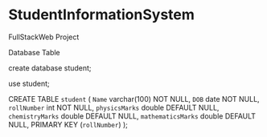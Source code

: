# StudentInformationSystem
FullStackWeb Project

Database Table

create database student;

use student;

CREATE TABLE `student` (
  `Name` varchar(100) NOT NULL,
  `DOB` date NOT NULL,
  `rollNumber` int NOT NULL,
  `physicsMarks` double DEFAULT NULL,
  `chemistryMarks` double DEFAULT NULL,
  `mathematicsMarks` double DEFAULT NULL,
  PRIMARY KEY (`rollNumber`)
);
